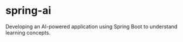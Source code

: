 # spring-ai
Developing an AI-powered application using Spring Boot to understand learning concepts.
